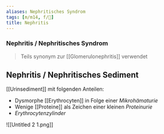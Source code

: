 ```yaml
---
aliases: Nephritisches Syndrom
tags: [m/m14, f/🍺]
title: Nephritis
---
```

### Nephritis / Nephritisches Syndrom
> Teils synonym zur [[Glomerulonephritis]] verwendet

## Nephritis / Nephritisches Sediment
[[Urinsediment]] mit folgenden Anteilen:
- Dysmorphe [[Erythrocyten]] in Folge einer *Mikrohämaturie*
- Wenige [[Proteine]] als Zeichen einer kleinen *Proteinurie*
- *Erythrocytenzylinder*

![[Untitled 2 1.png]]
